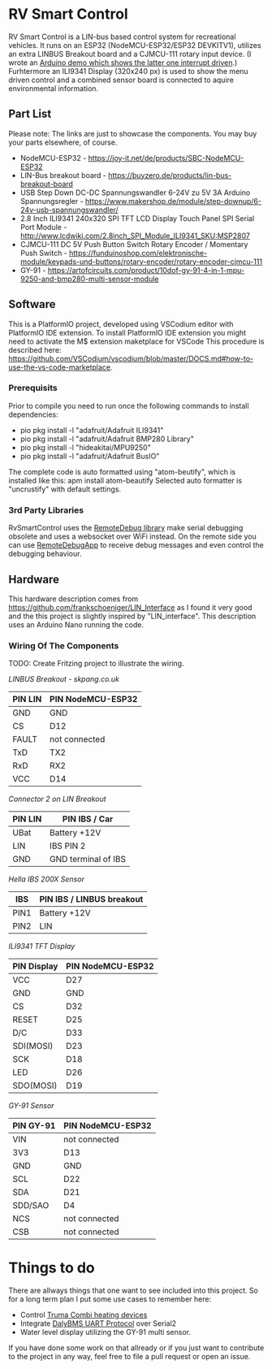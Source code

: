 # RV Smart Control
RV Smart Control is a LIN-bus based control system for recreational vehicles. It runs on an ESP32 (NodeMCU-ESP32/ESP32 DEVKITV1), utilizes an extra LINBUS Breakout board and a CJMCU-111 rotary input device. (I wrote an [Arduino demo which shows the latter one interrupt driven](https://github.com/ChrisPHL/CJMCU-111-rotary-button-demo).) Furhtermore an ILI9341 Display (320x240 px) is used to show the menu driven control and a combined sensor board is connected to aquire environmental information.

## Part List
Please note: The links are just to showcase the components. You may buy your parts elsewhere, of course.
* NodeMCU-ESP32 - https://joy-it.net/de/products/SBC-NodeMCU-ESP32
* LIN-Bus breakout board - https://buyzero.de/products/lin-bus-breakout-board 
* USB Step Down DC-DC Spannungswandler 6-24V zu 5V 3A Arduino Spannungsregler - https://www.makershop.de/module/step-downup/6-24v-usb-spannungswandler/
* 2.8 Inch ILI9341 240x320 SPI TFT LCD Display Touch Panel SPI Serial Port Module - http://www.lcdwiki.com/2.8inch_SPI_Module_ILI9341_SKU:MSP2807
* CJMCU-111 DC 5V Push Button Switch Rotary Encoder / Momentary Push Switch - https://funduinoshop.com/elektronische-module/keypads-und-buttons/rotary-encoder/rotary-encoder-cjmcu-111
* GY-91 - https://artofcircuits.com/product/10dof-gy-91-4-in-1-mpu-9250-and-bmp280-multi-sensor-module


## Software
This is a PlatformIO project, developed using VSCodium editor with PlatformIO IDE extension. To install PlatformIO IDE extension you might need to activate the M$ extension maketplace for VSCode This procedure is described here: https://github.com/VSCodium/vscodium/blob/master/DOCS.md#how-to-use-the-vs-code-marketplace.

### Prerequisits
Prior to compile you need to run once the following commands to install dependencies:
* pio pkg install -l "adafruit/Adafruit ILI9341"
* pio pkg install -l "adafruit/Adafruit BMP280 Library"
* pio pkg install -l "hideakitai/MPU9250"
* pio pkg install -l "adafruit/Adafruit BusIO"

The complete code is auto formatted using "atom-beutify", which is installed like this:
apm install atom-beautify
Selected auto formatter is "uncrustify" with default settings.

### 3rd Party Libraries
RvSmartControl uses the [RemoteDebug library](https://github.com/JoaoLopesF/RemoteDebug) make serial debugging obsolete and uses a websocket over WiFi instead. On the remote side you can use [RemoteDebugApp](https://github.com/JoaoLopesF/RemoteDebugApp) to receive debug messages and even control the debugging behaviour.

## Hardware
This hardware description comes from https://github.com/frankschoeniger/LIN_Interface as I found it very good and the this project is slightly inspired by "LIN_interface". This description uses an Arduino Nano running the code.

### Wiring Of The Components
TODO: Create Fritzing project to illustrate the wiring.

*LINBUS Breakout - skpang.co.uk*

|  PIN LIN  |  PIN NodeMCU-ESP32  |
|-----------|---------------------|
|  GND      |  GND                |  
|  CS       |  D12                |
|  FAULT    |  not connected      |
|  TxD      |  TX2                |
|  RxD      |  RX2                |
|  VCC      |  D14                |


*Connector 2 on LIN Breakout*

|  PIN LIN  |  PIN IBS / Car        |
|-----------|-----------------------|
|  UBat     |  Battery +12V        |  
|  LIN      |  IBS PIN 2            |
|  GND      |  GND terminal of IBS  |


*Hella IBS 200X Sensor*

|  IBS      |  PIN IBS / LINBUS breakout  |
|-----------|-----------------------------|
|  PIN1     |  Battery +12V              |  
|  PIN2     |  LIN                        |


*ILI9341 TFT Display*

|  PIN Display  |  PIN NodeMCU-ESP32  |
|---------------|---------------------|
|  VCC          |  D27                |
|  GND          |  GND                |
|  CS           |  D32                |
|  RESET        |  D25                |
|  D/C          |  D33                |
|  SDI(MOSI)    |  D23                |
|  SCK          |  D18                |
|  LED          |  D26                |
|  SDO(MOSI)    |  D19                |


 *GY-91 Sensor*

|  PIN GY-91  |  PIN NodeMCU-ESP32  |
|-------------|---------------------|
|  VIN        |  not connected      |
|  3V3        |  D13                |
|  GND        |  GND                |
|  SCL        |  D22                |
|  SDA        |  D21                |
|  SDD/SAO    |  D4                 |
|  NCS        |  not connected      |
|  CSB        |  not connected      |



# Things to do
There are allways things that one want to see included into this project. So for a long term plan I put some use cases to remember here: 
* Control [Truma Combi heating devices](https://www.truma.com/int/en/products/truma-heater)
* Integrate [DalyBMS UART Protocol](https://github.com/maland16/daly-bms-uart) over Serial2
* Water level display utilizing the GY-91 multi sensor.

If you have done some work on that allready or if you just want to contribute to the project in any way, feel free to file a pull request or open an issue. 